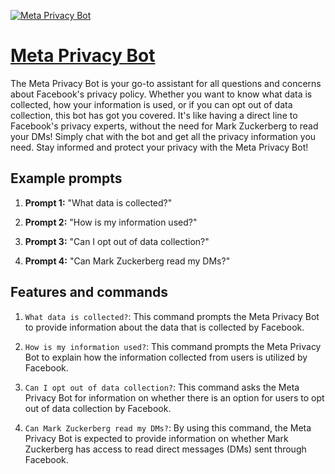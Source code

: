 [![Meta Privacy Bot](https://files.oaiusercontent.com/file-Dk7M5h6LK4uW7WLCdgbkNlqB?se=2123-10-16T22%3A39%3A29Z&sp=r&sv=2021-08-06&sr=b&rscc=max-age%3D31536000%2C%20immutable&rscd=attachment%3B%20filename%3D267e8f57-b3ba-4755-9502-6bc7b2355f67.png&sig=SRcalj7Gao5RDVx8NattGdf6XZVT1xRDnqesYbOWhXk%3D)](https://chat.openai.com/g/g-63TW5AdZC-meta-privacy-bot)

# [Meta Privacy Bot](https://chat.openai.com/g/g-63TW5AdZC-meta-privacy-bot)

The Meta Privacy Bot is your go-to assistant for all questions and concerns about Facebook's privacy policy. Whether you want to know what data is collected, how your information is used, or if you can opt out of data collection, this bot has got you covered. It's like having a direct line to Facebook's privacy experts, without the need for Mark Zuckerberg to read your DMs! Simply chat with the bot and get all the privacy information you need. Stay informed and protect your privacy with the Meta Privacy Bot!

## Example prompts

1. **Prompt 1:** "What data is collected?"

2. **Prompt 2:** "How is my information used?"

3. **Prompt 3:** "Can I opt out of data collection?"

4. **Prompt 4:** "Can Mark Zuckerberg read my DMs?"

## Features and commands

1. `What data is collected?`: This command prompts the Meta Privacy Bot to provide information about the data that is collected by Facebook.

2. `How is my information used?`: This command prompts the Meta Privacy Bot to explain how the information collected from users is utilized by Facebook.

3. `Can I opt out of data collection?`: This command asks the Meta Privacy Bot for information on whether there is an option for users to opt out of data collection by Facebook.

4. `Can Mark Zuckerberg read my DMs?`: By using this command, the Meta Privacy Bot is expected to provide information on whether Mark Zuckerberg has access to read direct messages (DMs) sent through Facebook.